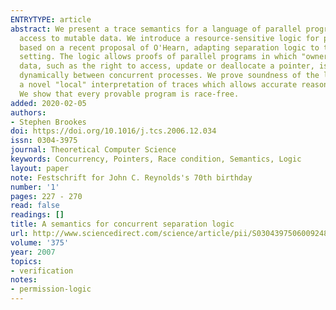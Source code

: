 ```yaml
---
ENTRYTYPE: article
abstract: We present a trace semantics for a language of parallel programs which share
  access to mutable data. We introduce a resource-sensitive logic for partial correctness,
  based on a recent proposal of O'Hearn, adapting separation logic to the concurrent
  setting. The logic allows proofs of parallel programs in which "ownership" of critical
  data, such as the right to access, update or deallocate a pointer, is transferred
  dynamically between concurrent processes. We prove soundness of the logic, using
  a novel "local" interpretation of traces which allows accurate reasoning about ownership.
  We show that every provable program is race-free.
added: 2020-02-05
authors:
- Stephen Brookes
doi: https://doi.org/10.1016/j.tcs.2006.12.034
issn: 0304-3975
journal: Theoretical Computer Science
keywords: Concurrency, Pointers, Race condition, Semantics, Logic
layout: paper
note: Festschrift for John C. Reynolds's 70th birthday
number: '1'
pages: 227 - 270
read: false
readings: []
title: A semantics for concurrent separation logic
url: http://www.sciencedirect.com/science/article/pii/S0304397506009248
volume: '375'
year: 2007
topics:
- verification
notes:
- permission-logic
---
```

